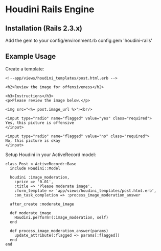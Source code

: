 Houdini Rails Engine
=======

Installation (Rails 2.3.x)
----------------

Add the gem to your config/environment.rb
    config.gem 'houdini-rails'

Example Usage
---------------

Create a template:

    <!--app/views/houdini_templates/post.html.erb -->

    <h2>Review the image for offensiveness</h2>

    <h3>Instructions</h3>
    <p>Please review the image below.</p>

    <img src="<%= post.image_url %>"><br/>

    <input type="radio" name="flagged" value="yes" class="required">
    Yes, this picture is offensive
    </input>

    <input type="radio" name="flagged" value="no" class="required">
    No, this picture is okay
    </input>

Setup Houdini in your ActiveRecord model:

    class Post < ActiveRecord::Base
      include Houdini::Model

      houdini :image_moderation,
        :price => '0.01',
        :title => 'Please moderate image',
        :form_template => 'app/views/houdini_templates/post.html.erb',
        :on_task_completion => :process_image_moderation_answer

      after_create :moderate_image

      def moderate_image
        Houdini.perform!(:image_moderation, self)
      end

      def process_image_moderation_answer(params)
        update_attribute(:flagged => params[:flagged])
      end
    end
